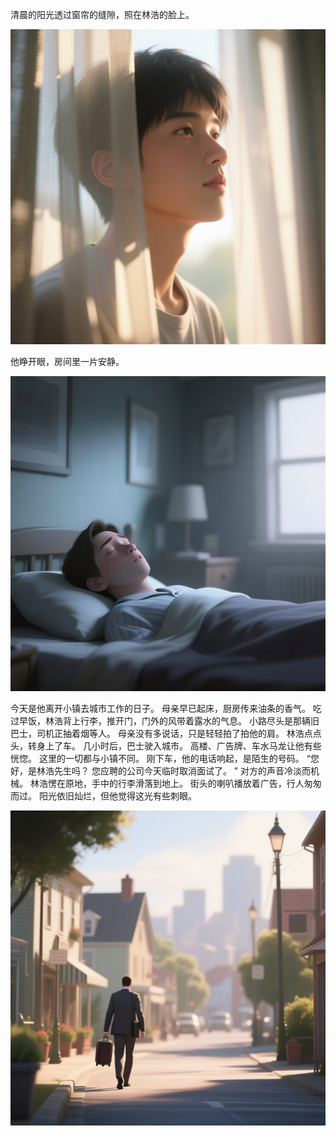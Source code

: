 清晨的阳光透过窗帘的缝隙，照在林浩的脸上。 <!-- {seg 000} -->

![](generated_images/scene_000.png)


他睁开眼，房间里一片安静。 <!-- {seg 001} -->

![](generated_images/scene_001.png)


今天是他离开小镇去城市工作的日子。 母亲早已起床，厨房传来油条的香气。 吃过早饭，林浩背上行李，推开门，门外的风带着露水的气息。 小路尽头是那辆旧巴士，司机正抽着烟等人。 母亲没有多说话，只是轻轻拍了拍他的肩。 林浩点点头，转身上了车。 几小时后，巴士驶入城市。 高楼、广告牌、车水马龙让他有些恍惚。 这里的一切都与小镇不同。 刚下车，他的电话响起，是陌生的号码。 “您好，是林浩先生吗？ 您应聘的公司今天临时取消面试了。 ” 对方的声音冷淡而机械。 林浩愣在原地，手中的行李滑落到地上。 街头的喇叭播放着广告，行人匆匆而过。 阳光依旧灿烂，但他觉得这光有些刺眼。 <!-- {seg 002} -->

![](generated_images/scene_002.png)
